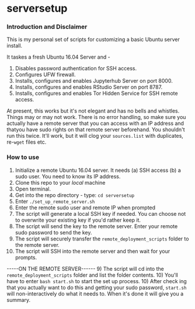 # serversetup

### Introduction and Disclaimer
This is my personal set of scripts for customizing a basic Ubuntu server install. 

It taskes a fresh Ubuntu 16.04 Server and -

1) Disables password authentication for SSH access.
2) Configures UFW firewall.
3) Installs, configures and enables Jupyterhub Server on port 8000.
4) Installs, configures and enables RStudio Server on port 8787.
5) Installs, configures and enables Tor Hidden Service for SSH remote access.

At present, this works but it's not elegant and has no bells and whistles. Things may or may not work. There is no error handling, so make sure you actually have a remote server that you can access with an IP address and thatyou have sudo rights on that remote server beforehand. You shouldn't run this twice. It'll work, but it will clog your `sources.list` with duplicates, re-`wget` files etc.

### How to use
1) Initialize a remote Ubuntu 16.04 server. It needs (a) SSH access (b) a sudo user. You need to know its IP address.
2) Clone this repo to your *local* machine
3) Open terminal.
4) Get into the repo directory - type: `cd serversetup`
5) Enter `./set_up_remote_server.sh`
4) Enter the remote sudo user and remote IP when prompted
5) The script will generate a local SSH key if needed. You can choose not to overwrite your existing key if you'd rather keep it.
6) The script will send the key to the remote server. Enter your remote sudo password to send the key.
7) The script will securely transfer the `remote_deployment_scripts` folder to the remote server.
8) The script will SSH into the remote server and then wait for your prompts.

-----ON THE REMOTE SERVER------
9) The script will cd into the `remote_deployment_scripts` folder and list the folder contents.
10) You'll have to enter `bash start.sh` to start the set up process.
10) After check ing that you actually want to do this and getting your sudo password, `start.sh` will non-interactively do what it needs to. When it's done it will give you a summary.
